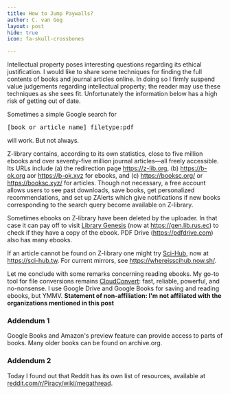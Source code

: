 ```yaml
---
title: How to Jump Paywalls?
author: C. van Gog
layout: post
hide: true
icon: fa-skull-crossbones

---
```

<p>Intellectual property poses interesting questions regarding its ethical justification. I would like to share some techniques for finding the full contents of books and journal articles online. In doing so I firmly suspend value judgements regarding intellectual property; the reader may use these techniques as she sees fit. Unfortunately the information below has a high risk of getting out of date.</p>

<p>Sometimes a simple Google search for <pre>[book or article name] filetype:pdf</pre> will work. But not always.</p>

<p>Z-library contains, according to its own statistics, close to five million ebooks and over seventy-five million journal articles&mdash;all freely accessible. Its URLs include (a) the redirection page <a href="https://z-lib.org">https://z-lib.org</a>, (b) <a href="https://b-ok.org">https://b-ok.org</a> aor <a href="https://b-ok.xyz">https://b-ok.xyz</a> for ebooks, and (c) <a href="https://booksc.org/">https://booksc.org/</a> or <a href="https://booksc.xyz/">https://booksc.xyz/</a> for articles. Though not necessary, a free account allows users to see past downloads, save books, get personalized recommendations, and set up ZAlerts which give notifications if new books corresponding to the search query become available on Z-library.</p>

<p>Sometimes ebooks on Z-library have been deleted by the uploader. In that case it can pay off to visit <a href="https://www.wikiwand.com/en/Library_Genesis">Library Genesis</a> (now at <a href="https://gen.lib.rus.ec">https://gen.lib.rus.ec</a>) to check if they have a copy of the ebook. PDF Drive (<a href="https://pdfdrive.com">https://pdfdrive.com</a>) also has many ebooks.</p>

<p>If an article cannot be found on Z-library one might try <a href="https://www.wikiwand.com/en/Sci-Hub">Sci-Hub</a>, now at <a href="https://sci-hub.tw">https://sci-hub.tw</a>. For current mirrors, see <a href="https://whereisscihub.now.sh/">https://whereisscihub.now.sh/</a>.</p>

<p>Let me conclude with some remarks concerning reading ebooks. My go-to tool for file conversions remains <a href="https://cloudconvert.com">CloudConvert</a>: fast, reliable, powerful, and no-nonsense. I use Google Drive and Google Books for saving and reading ebooks, but YMMV. <b>Statement of non-affiliation: I'm not affiliated with the organizations mentioned in this post</b></p>

<h3>Addendum 1</h3>
<p>Google Books and Amazon's preview feature can provide access to parts of books. Many older books can be found on archive.org.</p>

<h3>Addendum 2</h3>
<p>Today I found out that Reddit has its own list of resources, available at <a href="https://www.reddit.com/r/Piracy/wiki/megathread">reddit.com/r/Piracy/wiki/megathread</a>.</p>
